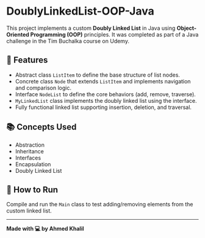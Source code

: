 # DoublyLinkedList-OOP-Java

This project implements a custom **Doubly Linked List** in Java using **Object-Oriented Programming (OOP)** principles. It was completed as part of a Java challenge in the Tim Buchalka course on Udemy.

## 🔧 Features
- Abstract class `ListItem` to define the base structure of list nodes.
- Concrete class `Node` that extends `ListItem` and implements navigation and comparison logic.
- Interface `NodeList` to define the core behaviors (add, remove, traverse).
- `MyLinkedList` class implements the doubly linked list using the interface.
- Fully functional linked list supporting insertion, deletion, and traversal.

## 📚 Concepts Used
- Abstraction
- Inheritance
- Interfaces
- Encapsulation
- Doubly Linked List

## 🚀 How to Run
Compile and run the `Main` class to test adding/removing elements from the custom linked list.


---

**Made with 💻 by Ahmed Khalil**
